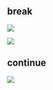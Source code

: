 ## break

![](https://youpaiyun.zongqilive.cn/image/006tNc79gy1g1tvi97ofzj30jv09rwez.jpg)

![](https://youpaiyun.zongqilive.cn/image/006tNc79gy1g1tvikt2f3j30jk0c1q3l.jpg)

## continue

![](https://youpaiyun.zongqilive.cn/image/006tNc79gy1g1tvj18jnxj30fz0at3z3.jpg)

